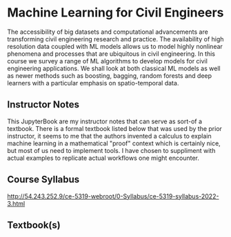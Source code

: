 # Machine Learning for Civil Engineers

The accessibility of big datasets and computational advancements are transforming civil engineering research and practice. The availability of high resolution data coupled with ML models allows us to model highly nonlinear phenomena and processes that are ubiquitous in civil engineering. In this course we survey a range of ML algorithms to develop models for civil engineering applications. We shall look at both classical ML models as well as newer methods such as boosting, bagging, random forests and deep learners with a particular emphasis on spatio-temporal data. 

## Instructor Notes

This JupyterBook are my instructor notes that can serve as sort-of a textbook.  There is a formal textbook listed below that was used by the prior instructor, it seems to me that the authors invented a calculus to explain machine learning in a mathematical "proof" context which is certainly nice, but most of us need to implement tools.  I have chosen to suppliment with actual examples to replicate actual workflows one might encounter.  

## Course Syllabus

http://54.243.252.9/ce-5319-webroot/0-Syllabus/ce-5319-syllabus-2022-3.html

## Textbook(s)

